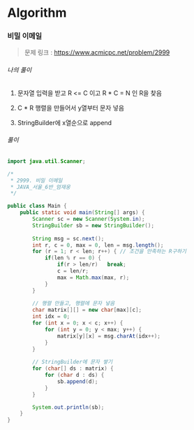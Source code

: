 # Algorithm

### 비밀 이메일

> 문제 링크 : https://www.acmicpc.net/problem/2999



###### 나의 풀이

  1. 문자열 입력을 받고 R <= C 이고 R * C = N 인 R을 찾음

2. C * R 행렬을 만들어서 y열부터 문자 넣음

3. StringBuilder에 x열순으로 append




###### 풀이

~~~java
import java.util.Scanner;

/*
 * 2999. 비밀 이메일
 * JAVA_서울_6반_엄재웅
 */

public class Main {
	public static void main(String[] args) {
		Scanner sc = new Scanner(System.in);
		StringBuilder sb = new StringBuilder();
	
		String msg = sc.next();
		int r, c = 0, max = 0, len = msg.length();
		for (r = 1; r < len; r++) {	// 조건을 만족하는 R구하기
			if(len % r == 0) {
				if(r > len/r) 	break;
				c = len/r;
				max = Math.max(max, r);
			}
		}
		
		// 행렬 만들고, 행렬에 문자 넣음
		char matrix[][] = new char[max][c];
		int idx = 0;
		for (int x = 0; x < c; x++) {
			for (int y = 0; y < max; y++) {
				matrix[y][x] = msg.charAt(idx++);
			}
		}
		
		// StringBuilder에 문자 쌓기
		for (char[] ds : matrix) {
			for (char d : ds) {
				sb.append(d);
			}
		}

		System.out.println(sb);
	}
}
~~~
